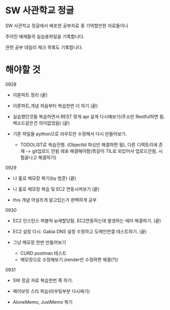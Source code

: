 # SW 사관학교 정글

SW 사관학교 정글에서 배포한 공부자료 중 기억할만한 자료들이나

주어진 예제들의 실습용파일을 기록합니다.

관련 공부 데일리 체크 목록도 기록합니다.

# 해야할 것

0928

- 이론파트 정리 (끝)

- 이론파트,개념 처음부터 복습한번 더 하기 (끝)

- 실습했던것들 복습하면서 REST 맞게 api 설계 다시해보기(주소만 Restful하면 됨. 메소드같은건 의미없었음) (끝)

- 기존 파일들 python으로 라우트만 수정해서 다시 만들어보기.
  - TODOLIST로 복습진행. (ObjectId 파싱만 해결하면 됨), 다른 디렉토리에 존재 -> git업로드 안됨 레포 해결해야함(똑같이 TIL로 되있어서 업로드안됨. 시험끝나고 해결하기)

0929

- 나 홀로 메모장 복기(by 범준) (끝)

- 나 홀로 메모장 복습 및 EC2 연동시켜보기 (끝)

- this 개념 어설프게 알고있는거 완벽하게 공부

0930

- EC2 인스턴스 퍼블릭 ip재할당됨. EC2연동하는데 발생하는 에러 해결하기. (끝)

- EC2 설정 다시. Gabia DNS 설정 수정하고 도메인연결 테스트하기. (끝)

- 그냥 메모장 한번 만들어보기
  - CURD postman 테스트
  - 메모장으로 수정해보기.(render만 수정하면 해결(?))

0931

- SW 정글 자료 복습한번 쭉 하기.

- 페이보릿 스타 복습(라우팅부분 다시짜기)

- AloneMemo, JustMemo 복기
